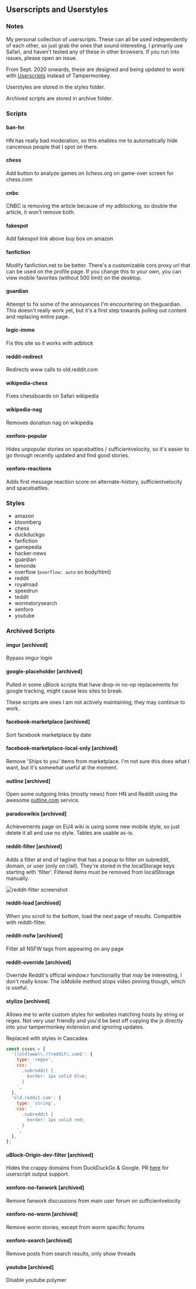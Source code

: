 ## Userscripts and Userstyles

### Notes

My personal collection of userscripts. These can all be used independently of each other, so just grab the ones that sound interesting. I primarily use Safari, and haven't tested any of these in other browsers. If you run into issues, please open an issue.

From Sept. 2020 onwards, these are designed and being updated to work with [Userscripts](https://github.com/quoid/userscripts) instead of Tampermonkey.

Userstyles are stored in the styles folder.

Archived scripts are stored in archive folder.

### Scripts

#### ban-hn

HN has really bad moderation, so this enables me to automatically hide cancerous people that I spot on there.

#### chess

Add button to analyze games on lichess.org on game-over screen for chess.com

#### cnbc

CNBC is removing the article because of my adblocking, so double the article, it won't remove both.

#### fakespot

Add fakespot link above buy box on amazon

#### fanfiction

Modify fanfiction.net to be better. There's a customizable cors proxy url that can be used on the profile page.
If you change this to your own, you can view mobile favorites (without 500 limit) on the desktop.

#### guardian

Attempt to fix some of the annoyances I'm encountering on theguardian. This doesn't really work yet, but it's a first step towards pulling out content and replacing entire page.

#### logic-immo

Fix this site so it works with adblock

#### reddit-redirect

Redirects www calls to old.reddit.com

#### wikipedia-chess

Fixes chessboards on Safari wikipedia

#### wikipedia-nag

Removes donation nag on wikipedia

#### xenforo-popular

Hides unpopular stories on spacebattles / sufficientvelocity, so it's easier to go through recently updated and find good stories.

#### xenforo-reactions

Adds first message reaction score on alternate-history, sufficientvelocity and spacebattles.

### Styles

- amazon
- bloomberg
- chess
- duckduckgo
- fanfiction
- gamepedia
- hacker-news
- guardian
- lemonde
- overflow (`overflow: auto` on body/html)
- reddit
- royalroad
- speedrun
- teddit
- wormstorysearch
- xenforo
- youtube

### Archived Scripts

#### imgur [archived]

Bypass imgur login

#### google-placeholder [archived]

Pulled in some uBlock scripts that have drop-in no-op replacements for google tracking, might cause less sites to break.

These scripts are ones I am not actively maintaining, they may continue to work.

#### facebook-marketplace [archived]

Sort facebook marketplace by date

#### facebook-marketplace-local-only [archived]

Remove 'Ships to you' items from marketplace. I'm not sure this does what I want, but it's somewhat useful at the moment.

#### outline [archived]

Open some outgoing links (mostly news) from HN and Reddit using the awesome [outline.com](https://outline.com) service.

#### paradoxwikis [archived]

Achievements page on EU4 wiki is using some new mobile style, so just delete it all and use no style. Tables are usable as-is.

#### reddit-filter [archived]

Adds a filter at end of tagline that has a popup to filter on subreddit, domain, or user (only on r/all). They're stored in the localStorage keys starting with 'filter'. Filtered items must be removed from localStorage manually.

![reddit-filter screenshot](./screenshots/reddit-filter.png)

#### reddit-load [archived]

When you scroll to the bottom, load the next page of results. Compatible with reddit-filter.

#### reddit-nsfw [archived]

Filter all NSFW tags from appearing on any page

#### reddit-override [archived]

Override Reddit's official window.r functionality that _may_ be interesting, I don't really know. The isMobile method stops video pinning though, which is useful.

#### stylize [archived]

Allows me to write custom styles for websites matching hosts by string or regex. Not very user friendly and you'd be best off copying the js directly into your tampermonkey extension and ignoring updates.

Replaced with styles in Cascadea.

```javascript
const csses = {
  '((old|www)\.)?reddit\.com$': {
    type: 'regex',
    css: `
      .subreddit {
        border: 1px solid blue;
      }
    `,
  },
  'old.reddit.com': {
    type: 'string',
    css: `
      .subreddit {
        border: 1px solid red;
      }
    `,
  },
};
```

#### uBlock-Origin-dev-filter [archived]

Hides the crappy domains from DuckDuckGo & Google. PR [here](https://github.com/quenhus/uBlock-Origin-dev-filter/pull/12) for userscript output support.

#### xenforo-no-fanwork [archived]

Remove fanwork discussions from main user forum on sufficientvelocity

#### xenforo-no-worm [archived]

Remove worm stories, except from worm specific forums

#### xenforo-search [archived]

Remove posts from search results, only show threads

#### youtube [archived]

Disable youtube polymer

